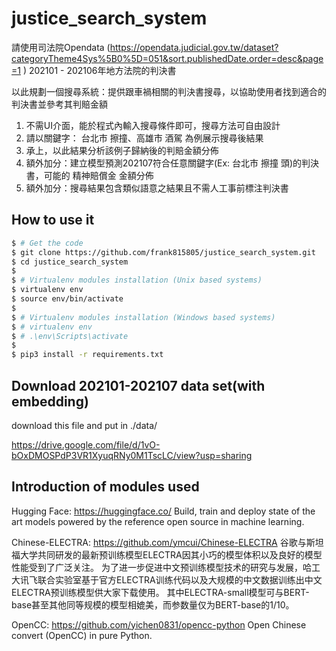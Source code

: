 # justice_search_system
請使用司法院Opendata (https://opendata.judicial.gov.tw/dataset?categoryTheme4Sys%5B0%5D=051&sort.publishedDate.order=desc&page=1 ) 202101 - 202106年地方法院的判決書

以此規劃一個搜尋系統：提供跟車禍相關的判決書搜尋，以協助使用者找到適合的判決書並參考其判賠金額

1. 不需UI介面，能於程式內輸入搜尋條件即可，搜尋方法可自由設計
2. 請以關鍵字： 台北市  擦撞、高雄市  酒駕   為例展示搜尋後結果
3. 承上，以此結果分析該例子歸納後的判賠金額分佈
4. 額外加分：建立模型預測202107符合任意關鍵字(Ex: 台北市 擦撞 頭)的判決書，可能的 精神賠償金 金額分佈
5. 額外加分：搜尋結果包含類似語意之結果且不需人工事前標注判決書

## How to use it

```bash
$ # Get the code
$ git clone https://github.com/frank815805/justice_search_system.git
$ cd justice_search_system
$
$ # Virtualenv modules installation (Unix based systems)
$ virtualenv env
$ source env/bin/activate
$
$ # Virtualenv modules installation (Windows based systems)
$ # virtualenv env
$ # .\env\Scripts\activate
$
$ pip3 install -r requirements.txt
```

## Download 202101-202107 data set(with embedding)

download this file and put in ./data/

https://drive.google.com/file/d/1vO-bOxDMOSPdP3VR1XyuqRNy0M1TscLC/view?usp=sharing

## Introduction of modules used
Hugging Face: https://huggingface.co/
Build, train and deploy state of the art models powered by the reference open source in machine learning.

Chinese-ELECTRA: https://github.com/ymcui/Chinese-ELECTRA
谷歌与斯坦福大学共同研发的最新预训练模型ELECTRA因其小巧的模型体积以及良好的模型性能受到了广泛关注。 为了进一步促进中文预训练模型技术的研究与发展，哈工大讯飞联合实验室基于官方ELECTRA训练代码以及大规模的中文数据训练出中文ELECTRA预训练模型供大家下载使用。 其中ELECTRA-small模型可与BERT-base甚至其他同等规模的模型相媲美，而参数量仅为BERT-base的1/10。

OpenCC: https://github.com/yichen0831/opencc-python
Open Chinese convert (OpenCC) in pure Python.



